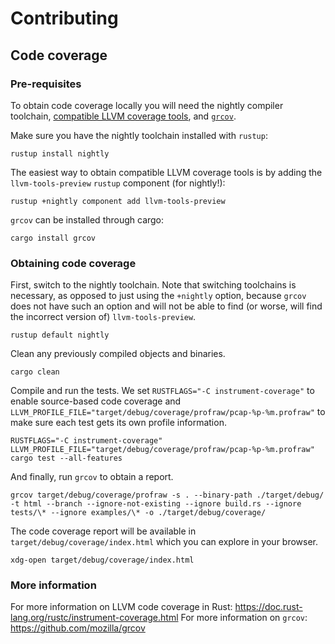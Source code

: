 # Contributing

## Code coverage

### Pre-requisites

To obtain code coverage locally you will need the nightly compiler toolchain, [compatible LLVM coverage tools](https://doc.rust-lang.org/rustc/instrument-coverage.html#installing-llvm-coverage-tools), and [`grcov`](https://github.com/mozilla/grcov).

Make sure you have the nightly toolchain installed with `rustup`:
```
rustup install nightly
```

The easiest way to obtain compatible LLVM coverage tools is by adding the `llvm-tools-preview` `rustup` component (for nightly!):
```
rustup +nightly component add llvm-tools-preview
```

`grcov` can be installed through cargo:
```
cargo install grcov
```

### Obtaining code coverage

First, switch to the nightly toolchain. Note that switching toolchains is necessary, as opposed to just using the `+nightly` option, because `grcov` does not have such an option and will not be able to find (or worse, will find the incorrect version of) `llvm-tools-preview`.
```
rustup default nightly
```

Clean any previously compiled objects and binaries.
```
cargo clean
```

Compile and run the tests. We set `RUSTFLAGS="-C instrument-coverage"` to enable source-based code coverage and `LLVM_PROFILE_FILE="target/debug/coverage/profraw/pcap-%p-%m.profraw"` to make sure each test gets its own profile information.
```
RUSTFLAGS="-C instrument-coverage" LLVM_PROFILE_FILE="target/debug/coverage/profraw/pcap-%p-%m.profraw" cargo test --all-features
```

And finally, run `grcov` to obtain a report.
```
grcov target/debug/coverage/profraw -s . --binary-path ./target/debug/ -t html --branch --ignore-not-existing --ignore build.rs --ignore tests/\* --ignore examples/\* -o ./target/debug/coverage/
```

The code coverage report will be available in `target/debug/coverage/index.html` which you can explore in your browser.
```
xdg-open target/debug/coverage/index.html
```

### More information

For more information on LLVM code coverage in Rust: https://doc.rust-lang.org/rustc/instrument-coverage.html
For more information on `grcov`: https://github.com/mozilla/grcov

